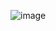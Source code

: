 
![image](https://user-images.githubusercontent.com/23616987/147304980-cf56355f-ea69-45bb-9820-f9724b8ccf07.png)
